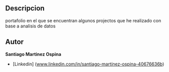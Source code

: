## Descripcion
portafolio en el que se encuentran algunos projectos que he realizado con base a analisis de datos

## Autor 
**Santiago Martinez Ospina**

* [Linkedin] (www.linkedin.com/in/santiago-martínez-ospina-40676636b)


